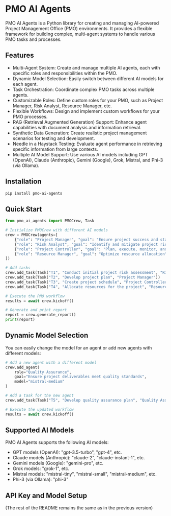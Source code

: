 # PMO AI Agents

PMO AI Agents is a Python library for creating and managing AI-powered Project Management Office (PMO) environments. It provides a flexible framework for building complex, multi-agent systems to handle various PMO tasks and processes.

## Features

- Multi-Agent System: Create and manage multiple AI agents, each with specific roles and responsibilities within the PMO.
- Dynamic Model Selection: Easily switch between different AI models for each agent.
- Task Orchestration: Coordinate complex PMO tasks across multiple agents.
- Customizable Roles: Define custom roles for your PMO, such as Project Manager, Risk Analyst, Resource Manager, etc.
- Flexible Workflows: Design and implement custom workflows for your PMO processes.
- RAG (Retrieval Augmented Generation) Support: Enhance agent capabilities with document analysis and information retrieval.
- Synthetic Data Generation: Create realistic project management scenarios for testing and development.
- Needle in a Haystack Testing: Evaluate agent performance in retrieving specific information from large contexts.
- Multiple AI Model Support: Use various AI models including GPT (OpenAI), Claude (Anthropic), Gemini (Google), Grok, Mistral, and Phi-3 (via Ollama).

## Installation

```bash
pip install pmo-ai-agents
```

## Quick Start

```python
from pmo_ai_agents import PMOCrew, Task

# Initialize PMOCrew with different AI models
crew = PMOCrew(agents=[
    {"role": "Project Manager", "goal": "Ensure project success and stakeholder satisfaction", "model": "gpt-3.5-turbo"},
    {"role": "Risk Analyst", "goal": "Identify and mitigate project risks", "model": "claude-2"},
    {"role": "Project Controller", "goal": "Plan, execute, monitor, and control project schedule", "model": "gemini-pro", "type": "ProjectController"},
    {"role": "Resource Manager", "goal": "Optimize resource allocation", "model": "phi-3"}
])

# Add tasks
crew.add_task(Task("T1", "Conduct initial project risk assessment", "Risk Analyst"))
crew.add_task(Task("T2", "Develop project plan", "Project Manager"))
crew.add_task(Task("T3", "Create project schedule", "Project Controller", task_type="plan_schedule"))
crew.add_task(Task("T4", "Allocate resources for the project", "Resource Manager"))

# Execute the PMO workflow
results = await crew.kickoff()

# Generate and print report
report = crew.generate_report()
print(report)
```

## Dynamic Model Selection

You can easily change the model for an agent or add new agents with different models:

```python
# Add a new agent with a different model
crew.add_agent(
    role="Quality Assurance",
    goal="Ensure project deliverables meet quality standards",
    model="mistral-medium"
)

# Add a task for the new agent
crew.add_task(Task("T5", "Develop quality assurance plan", "Quality Assurance"))

# Execute the updated workflow
results = await crew.kickoff()
```

## Supported AI Models

PMO AI Agents supports the following AI models:

- GPT models (OpenAI): "gpt-3.5-turbo", "gpt-4", etc.
- Claude models (Anthropic): "claude-2", "claude-instant-1", etc.
- Gemini models (Google): "gemini-pro", etc.
- Grok models: "grok-1", etc.
- Mistral models: "mistral-tiny", "mistral-small", "mistral-medium", etc.
- Phi-3 (via Ollama): "phi-3"

## API Key and Model Setup

(The rest of the README remains the same as in the previous version)
